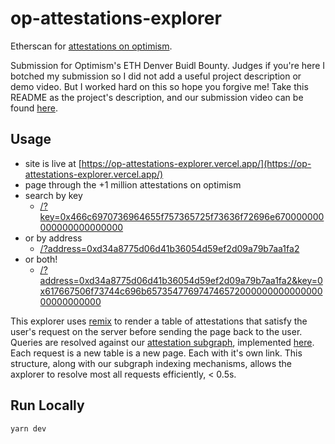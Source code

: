 # op-attestations-explorer

Etherscan for [attestations on optimism](https://community.optimism.io/docs/governance/attestation-station/).

Submission for Optimism's ETH Denver Buidl Bounty. Judges if you're here I botched my submission so I did not add a useful project description or demo video. But I worked hard on this so hope you forgive me!
Take this README as the project's description, and our submission video can be found [here](https://www.youtube.com/watch?v=TPIwJ0a_k0k).

## Usage


- site is live at [https://op-attestations-explorer.vercel.app/](https://op-attestations-explorer.vercel.app/)
- page through the +1 million attestations on optimism
- search by key
    - [/?key=0x466c6970736964655f757365725f73636f72696e670000000000000000000000](https://op-attestations-explorer.vercel.app/?key=0x466c6970736964655f757365725f73636f72696e670000000000000000000000)
- or by address
    - [/?address=0xd34a8775d06d41b36054d59ef2d09a79b7aa1fa2](https://op-attestations-explorer.vercel.app/?address=0xd34a8775d06d41b36054d59ef2d09a79b7aa1fa2)
- or both!
    - [/?address=0xd34a8775d06d41b36054d59ef2d09a79b7aa1fa2&key=0x617667506f73744c696b65735477697474657200000000000000000000000000](https://op-attestations-explorer.vercel.app/?address=0xd34a8775d06d41b36054d59ef2d09a79b7aa1fa2&key=0x617667506f73744c696b65735477697474657200000000000000000000000000)


This explorer uses [remix](https://remix.run/) to render a table of attestations that satisfy the user's request on the server before sending the page back to the user.
Queries are resolved against our [attestation subgraph](https://api.thegraph.com/subgraphs/name/kevinhalliday/op-attestations), implemented [here](https://github.com/kevinhalliday/op-attestations-subgraph).
Each request is a new table is a new page. Each with it's own link.
This structure, along with our subgraph indexing mechanisms, allows the axplorer to resolve most all requests efficiently, < 0.5s.

## Run Locally

```
yarn dev
```
